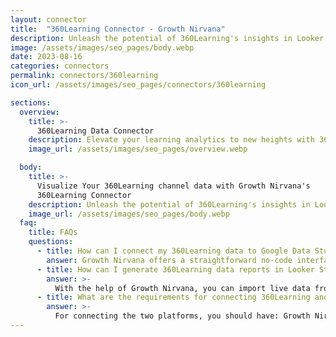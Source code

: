 ```yaml
---
layout: connector
title:  "360Learning Connector - Growth Nirvana"
description: Unleash the potential of 360Learning's insights in Looker Studio, forging a path to enhanced learning strategies.
image: /assets/images/seo_pages/body.webp
date: 2023-08-16
categories: connectors
permalink: connectors/360learning
icon_url: /assets/images/seo_pages/connectors/360learning

sections:
  overview:
    title: >-
      360Learning Data Connector
    description: Elevate your learning analytics to new heights with 360Learning integration. Seamlessly blend the power of comprehensive training insights and Looker Studio's analytical prowess, creating a holistic learning ecosystem that drives growth and excellence.
    image_url: /assets/images/seo_pages/overview.webp

  body:
    title: >-
      Visualize Your 360Learning channel data with Growth Nirvana's
      360Learning Connector
    description: Unleash the potential of 360Learning's insights in Looker Studio, forging a path to enhanced learning strategies.
    image_url: /assets/images/seo_pages/body.webp
  faq:
    title: FAQs
    questions:
      - title: How can I connect my 360Learning data to Google Data Studio/Looker Studio?
        answer: Growth Nirvana offers a straightforward no-code interface to connect to 360Learning data sources.
      - title: How can I generate 360Learning data reports in Looker Studio?
        answer: >-
          With the help of Growth Nirvana, you can import live data from 360Learning into Looker Studio. These data can be viewed in charts, tables, and dashboards to generate branded reports that can be shared instantly.
      - title: What are the requirements for connecting 360Learning and Looker Studio?
        answer: >-
          For connecting the two platforms, you should have: Growth Nirvana Account and 360Learning Ads Account
---
```

